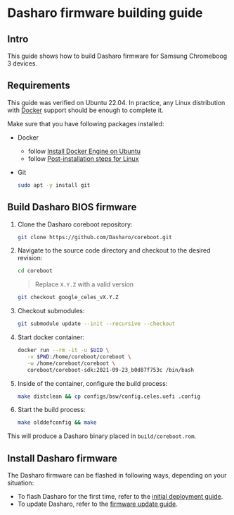 # Dasharo firmware building guide

## Intro

This guide shows how to build Dasharo firmware for Samsung Chromeboog 3
devices.

## Requirements

This guide was verified on Ubuntu 22.04. In practice, any Linux distribution
with [Docker](https://www.docker.com/) support should be enough to complete it.

Make sure that you have following packages installed:

- Docker
    + follow [Install Docker Engine on Ubuntu](https://docs.docker.com/engine/install/ubuntu/)
    + follow [Post-installation steps for Linux](https://docs.docker.com/engine/install/linux-postinstall/)
- Git

    ```bash
    sudo apt -y install git
    ```

## Build Dasharo BIOS firmware

1. Clone the Dasharo coreboot repository:

    ```bash
    git clone https://github.com/Dasharo/coreboot.git
    ```

1. Navigate to the source code directory and checkout to the desired revision:

    ```bash
    cd coreboot
    ```

    > Replace `X.Y.Z` with a valid version

    ```bash
    git checkout google_celes_vX.Y.Z
    ```

1. Checkout submodules:

    ```bash
    git submodule update --init --recursive --checkout
    ```

1. Start docker container:

   ```bash
   docker run --rm -it -u $UID \
      -v $PWD:/home/coreboot/coreboot \
      -w /home/coreboot/coreboot \
      coreboot/coreboot-sdk:2021-09-23_b0d87f753c /bin/bash
   ```

1. Inside of the container, configure the build process:

    ```bash
    make distclean && cp configs/bsw/config.celes.uefi .config
    ```

1. Start the build process:

    ```bash
    make olddefconfig && make
    ```

This will produce a Dasharo binary placed in `build/coreboot.rom`.

## Install Dasharo firmware

The Dasharo firmware can be flashed in following ways, depending on your
situation:

- To flash Dasharo for the first time, refer to the
  [initial deployment guide](initial-deployment.md).
- To update Dasharo, refer to the [firmware update guide](firmware-update.md).
